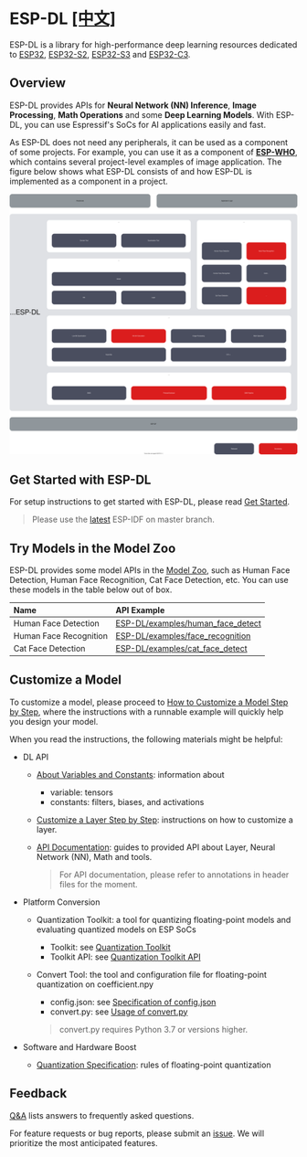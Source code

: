 # ESP-DL [[中文]](./README_cn.md)

ESP-DL is a library for high-performance deep learning resources dedicated to [ESP32](https://www.espressif.com/en/products/socs/esp32), [ESP32-S2](https://www.espressif.com/en/products/socs/esp32-s2), [ESP32-S3](https://www.espressif.com/en/products/socs/esp32-s3) and [ESP32-C3](https://www.espressif.com/en/products/socs/esp32-c3).



## Overview

ESP-DL provides APIs for **Neural Network (NN) Inference**, **Image Processing**, **Math Operations** and some **Deep Learning Models**. With ESP-DL, you can use Espressif's SoCs for AI applications easily and fast.

As ESP-DL does not need any peripherals, it can be used as a component of some projects. For example, you can use it as a component of **[ESP-WHO](https://github.com/espressif/esp-who)**, which contains several project-level examples of image application. The figure below shows what ESP-DL consists of and how ESP-DL is implemented as a component in a project.

<p align="center">
    <img width="%" src="./img/architecture_en.drawio.svg"> 
</p>


## Get Started with ESP-DL

For setup instructions to get started with ESP-DL, please read [Get Started](./docs/en/get_started.md).

> Please use the [latest](https://github.com/espressif/esp-idf/tree/master) ESP-IDF on master branch.



## Try Models in the Model Zoo

ESP-DL provides some model APIs in the [Model Zoo](./include/model_zoo), such as Human Face Detection, Human Face Recognition, Cat Face Detection, etc. You can use these models in the table below out of box.

| Name                 | API Example                                                  |
| :-------------------- | :------------------------------------------------------------ |
| Human Face Detection | [ESP-DL/examples/human_face_detect](examples/human_face_detect) |
| Human Face Recognition | [ESP-DL/examples/face_recognition](examples/face_recognition)  |
| Cat Face Detection | [ESP-DL/examples/cat_face_detect](examples/cat_face_detect)  |


## Customize a Model

To customize a model, please proceed to [How to Customize a Model Step by Step](./tutorial), where the instructions with a runnable example will quickly help you design your model.

When you read the instructions, the following materials might be helpful:

- DL API
    * [About Variables and Constants](./docs/en/about_type_define.md): information about
        - variable: tensors
        - constants: filters, biases, and activations
    * [Customize a Layer Step by Step](./docs/en/implement_custom_layer.md): instructions on how to customize a layer.
    * [API Documentation](./include): guides to provided API about Layer, Neural Network (NN), Math and tools.

        > For API documentation, please refer to annotations in header files for the moment.

- Platform Conversion
    - Quantization Toolkit: a tool for quantizing floating-point models and evaluating quantized models on ESP SoCs
        * Toolkit: see [Quantization Toolkit](./tools/quantization_tool/README.md)
        * Toolkit API: see [Quantization Toolkit API](./tools/quantization_tool/quantization_tool_api.md)
    - Convert Tool: the tool and configuration file for floating-point quantization on coefficient.npy
        * config.json: see [Specification of config.json](./tools/convert_tool/specification_of_config_json.md)
        * convert.py: see [Usage of convert.py](./tools/convert_tool/README.md)

        > convert.py requires Python 3.7 or versions higher.

- Software and Hardware Boost
  
    * [Quantization Specification](./docs/en/quantization_specification.md): rules of floating-point quantization



## Feedback

[Q&A](./docs/en/Q&A.md) lists answers to frequently asked questions.

For feature requests or bug reports, please submit an [issue](https://github.com/espressif/esp-dl/issues). We will prioritize the most anticipated features.
